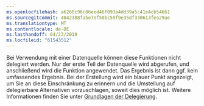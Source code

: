 ```yaml
---
ms.openlocfilehash: a6268c96c86eed46f093a4dd39a5c41e4cb54661
ms.sourcegitcommit: 4042388fa5e7ef50bc59f9e35df330613fea29ae
ms.translationtype: MT
ms.contentlocale: de-DE
ms.lasthandoff: 04/23/2019
ms.locfileid: "61543512"
---
```


Bei Verwendung mit einer Datenquelle können diese Funktionen nicht delegiert werden. Nur der erste Teil der Datenquelle wird abgerufen, und anschließend wird die Funktion angewendet.  Das Ergebnis ist dann ggf. kein umfassendes Ergebnis.  Bei der Erstellung wird ein blauer Punkt angezeigt, um Sie an diese Einschränkung zu erinnern und die Umstellung auf delegierbare Alternativen vorzuschlagen, soweit dies möglich ist. Weitere Informationen finden Sie unter [Grundlagen der Delegierung](../maker/canvas-apps/delegation-overview.md).

